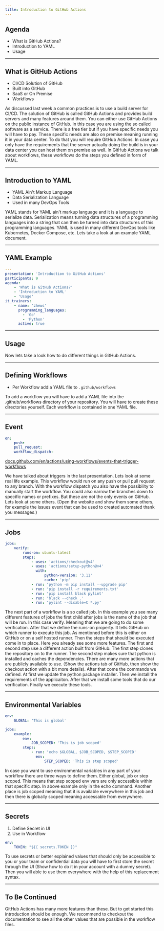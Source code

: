 ```yaml
---
title: Introduction to GitHub Actions
---
```


## Agenda

- What is GitHub Actions?
- Introduction to YAML
- Usage

---

## What is GitHub Actions

- CI/CD Solution of GitHub
- Built into GitHub
- SaaS or On Premise 
- Workflows

<aside class="notes">
    As discussed last week a common practices is to use a build server for
    CI/CD. The solution of GitHub is called GitHub Actions and provides build
    servers and many features around them. You can either use GitHub Actions on
    the public instance of GitHub. In this case you are using the so called
    software as a service. There is a free tier but if you have specific needs
    you will have to pay. These specific needs are also on premise meaning
    running it in your data center. To do that you will require GitHub Actions.
    In case you only have the requirements that the server actually doing the
    build is in your data center you can host them on premise as well. In GitHub
    Actions we talk about workflows, these workflows do the steps you defined
    in form of YAML.
</aside>

---

## Introduction to YAML

- YAML Ain't Markup Language
- Data Serialization Language
- Used in many DevOps Tools

<aside class="notes">
    YAML stands for YAML ain't markup language and it is a language to serialize
    data. Serialization means turning data structures of a programming languages
    into a string that can then be turned into data structures of this
    programming languages. YAML is used in many different DevOps tools like
    Kubernetes, Docker Compose, etc. Lets take a look at an example YAML
    document.
</aside>

---

## YAML Example

```yaml
---
presentation: 'Introduction to GitHub Actions'
participants: 9
agenda:
    - 'What is GitHub Actions?'
    - 'Introduction to YAML'
    - 'Usage'
it_trainers:
    - name: 'zhews'
      programming_languages:
        - 'Go'
        - 'Python'
      active: true
```

---

## Usage

<aside class="notes">
    Now lets take a look how to do different things in GitHub Actions.
</aside>

---

## Defining Workflows

- Per Workflow add a YAML file to `.github/workflows`

<aside class="notes">
    To add a workflow you will have to add a YAML file into the
    .github/workflows directory of your repository. You will have to create
    these directories yourself. Each workflow is contained in one YAML file.
</aside>

---

## Event

```yaml
on:
    push:
    pull_request:
    workflow_dispatch:
```

[docs.github.com/en/actions/using-workflows/events-that-trigger-workflows](https://docs.github.com/en/actions/using-workflows/events-that-trigger-workflows)

<aside class="notes">
    We have talked about triggers in the last presentation. Lets look at some
    real life example. This workflow would run on any push or pull pull request
    to any branch. With the workflow dispatch you also have the possibility to
    manually start the workflow. You could also narrow the branches down to
    specific names or prefixes. But these are not the only events on GitHub.
    Lets look at some others. (Open the website and show them some others, for
    example the issues event that can be used to created automated thank you
    messages.)
</aside>

---

## Jobs

```yaml
jobs:
    verify:
        runs-on: ubuntu-latest
        steps:
            - uses: 'actions/checkout@v4'
            - uses: 'actions/setup-python@v4'
              with:
                  python-version: '3.11'
                  cache: 'pip'
            - run: 'python -m pip install --upgrade pip'
            - run: 'pip install -r requirements.txt'
            - run: 'pip install black pylint'
            - run: 'black --check .'
            - run: 'pylint --disable=C *.py'
```

<aside class="notes">
    The next part of a workflow is a so called job. In this example you see many
    different features of jobs the first child after jobs is the name of the job
    that will be run. In this case verify. Meaning that we are going to do some
    verification. After that we define the runs-on property. It tells GitHub on
    which runner to execute this job. As mentioned before this is either on
    GitHub or on a self hosted runner. Then the steps that should be executed
    come in to place. Here you already see some more features. The first and
    second step use a different action built from GitHub. The first step clones
    the repository on to the runner. The second step makes sure that python is
    installed and caches the dependencies. There are many more actions that are
    publicly available to use. (Show the actions tab of GitHub, then show the
    checkout action with a bit more details). After that come the commands we
    defined. At first we update the python package installer. Then we install
    the requirements of the applicaiton. After that we install some tools that
    do our verification. Finally we execute these tools.
</aside>

---

## Environmental Variables

```yaml
env:
    GLOBAL: 'This is global'

jobs:
    example:
        env:
            JOB_SCOPED: 'This is job scoped'
        steps:
            - run: 'echo $GLOBAL, $JOB_SCOPED, $STEP_SCOPED'
              env:
                  STEP_SCOPED: 'This is step scoped' 
```

<aside class="notes">
    In case you want to use environmental variables in any part of your workflow
    there are three ways to define them. Either global, job or step scoped. This
    means that step scoped env vars are only accessible within that specific
    step. In above example only in the echo command. Another place is job scoped
    meaning that it is available everywhere in this job and then there is
    globally scoped meaning accessable from everywhere.
</aside>

---

## Secrets

1. Define Secret in UI
2. Use in Workflow

```yaml
env:
    TOKEN: "${{ secrets.TOKEN }}"
```

<aside class="notes">
    To use secrets or better explained values that should only be accessible to
    you or your team or confidential data you will have to first store the
    secret through the UI (Show how to do it in your account with a dummy
    secret). Then you will able to use them everywhere with the help of this
    replacement syntax.
</aside>

---

## To Be Continued

<aside class="notes">
    GitHub Actions has many more features than these. But to get started this
    introduction should be enough. We recommend to checkout the documentation to
    see all the other values that are possible in the workflow files.
</aside>
